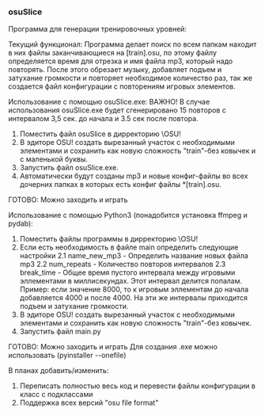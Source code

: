### osuSlice
Программа для генерации тренировочных уровней:

Текущий функционал:
Программа делает поиск по всем папкам находит в них файлы заканчивающиеся на [train].osu, по этому файлу определяется время для отрезка и имя файла mp3, который надо повторять. После этого обрезает музыку, добавляет подъем и затухание громкости и повторяет необходимое количество раз, так же создается файл конфигурации с повторениям игровых элементов.  

Использование с помощью osuSlice.exe:
ВАЖНО!  В случае использования osuSlice.exe будет сгенерировано 15 повторов с интервалом 3,5 сек. до начала и 3.5 сек после повтора.
                
1. Поместить файл osuSlice в дирректорию \OSU!
2. В эдиторе OSU! создать вырезанный участок с необходимыми элементами и сохранить как новую сложность "train"-без ковычек и с маленькой буквы.
3. Запустить файл osuSlice.exe.
4. Автоматически будут созданы mp3 и новые конфиг-файлы во всех дочерних папках в которых есть конфиг файлы *[train].osu.

ГОТОВО: Можно заходить и играть
                
Использование с помощью Python3 (понадобится установка ffmpeg и pydab):

1. Поместить файлы программы в дирректорию \OSU!
2. Если есть необходимость в файле main определить следующие настройки
    2.1 name_new_mp3 - Определить название новых файла mp3
    2.2 num_repeats - Количество повторов интервалов
    2.3 break_time - Общее время пустого интервала между игровыми эллементами в миллисекундах. Этот интервал делится попалам. Пример: если значение 8000, то к игровым эллементам до начала добавляется 4000 и после 4000. На эти же интервалы приходится подъем и затухание громкости.
3. В эдиторе OSU! создать вырезанный участок с необходимыми элементами и сохранить как новую сложность "train"-без ковычек.
4. Запустить файл main.py

ГОТОВО: Можно заходить и играть
Для создания .exe можно использовать (pyinstaller --onefile)


                
В планах добавить/изменить:

1. Переписать полностью весь код и перевести файлы конфигурации в класс с подклассами
2. Поддержка всех версий "osu file format"

